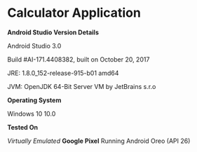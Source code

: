# Calculator Application #
**Android Studio Version Details**

Android Studio 3.0

Build #AI-171.4408382, built on October 20, 2017

JRE: 1.8.0_152-release-915-b01 amd64

JVM: OpenJDK 64-Bit Server VM by JetBrains s.r.o

**Operating System**

Windows 10 10.0

**Tested On**

*Virtually Emulated* **Google Pixel** Running Android Oreo (API 26)

